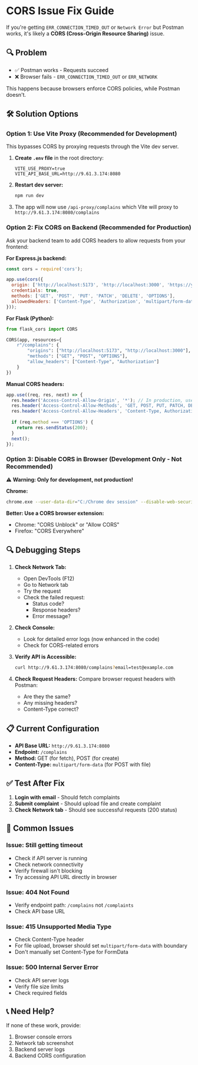 # CORS Issue Fix Guide

If you're getting `ERR_CONNECTION_TIMED_OUT` or `Network Error` but Postman works, it's likely a **CORS (Cross-Origin Resource Sharing)** issue.

## 🔍 Problem
- ✅ Postman works - Requests succeed
- ❌ Browser fails - `ERR_CONNECTION_TIMED_OUT` or `ERR_NETWORK`

This happens because browsers enforce CORS policies, while Postman doesn't.

## 🛠️ Solution Options

### Option 1: Use Vite Proxy (Recommended for Development)

This bypasses CORS by proxying requests through the Vite dev server.

1. **Create `.env` file** in the root directory:
   ```env
   VITE_USE_PROXY=true
   VITE_API_BASE_URL=http://9.61.3.174:8080
   ```

2. **Restart dev server:**
   ```bash
   npm run dev
   ```

3. The app will now use `/api-proxy/complains` which Vite will proxy to `http://9.61.3.174:8080/complains`

### Option 2: Fix CORS on Backend (Recommended for Production)

Ask your backend team to add CORS headers to allow requests from your frontend:

**For Express.js backend:**
```javascript
const cors = require('cors');

app.use(cors({
  origin: ['http://localhost:5173', 'http://localhost:3000', 'https://yourdomain.com'],
  credentials: true,
  methods: ['GET', 'POST', 'PUT', 'PATCH', 'DELETE', 'OPTIONS'],
  allowedHeaders: ['Content-Type', 'Authorization', 'multipart/form-data'],
}));
```

**For Flask (Python):**
```python
from flask_cors import CORS

CORS(app, resources={
    r"/complains": {
        "origins": ["http://localhost:5173", "http://localhost:3000"],
        "methods": ["GET", "POST", "OPTIONS"],
        "allow_headers": ["Content-Type", "Authorization"]
    }
})
```

**Manual CORS headers:**
```javascript
app.use((req, res, next) => {
  res.header('Access-Control-Allow-Origin', '*'); // In production, use specific domain
  res.header('Access-Control-Allow-Methods', 'GET, POST, PUT, PATCH, DELETE, OPTIONS');
  res.header('Access-Control-Allow-Headers', 'Content-Type, Authorization');
  
  if (req.method === 'OPTIONS') {
    return res.sendStatus(200);
  }
  next();
});
```

### Option 3: Disable CORS in Browser (Development Only - Not Recommended)

⚠️ **Warning: Only for development, not production!**

**Chrome:**
```bash
chrome.exe --user-data-dir="C:/Chrome dev session" --disable-web-security --disable-features=VizDisplayCompositor
```

**Better: Use a CORS browser extension:**
- Chrome: "CORS Unblock" or "Allow CORS"
- Firefox: "CORS Everywhere"

## 🔍 Debugging Steps

1. **Check Network Tab:**
   - Open DevTools (F12)
   - Go to Network tab
   - Try the request
   - Check the failed request:
     - Status code?
     - Response headers?
     - Error message?

2. **Check Console:**
   - Look for detailed error logs (now enhanced in the code)
   - Check for CORS-related errors

3. **Verify API is Accessible:**
   ```bash
   curl http://9.61.3.174:8080/complains?email=test@example.com
   ```

4. **Check Request Headers:**
   Compare browser request headers with Postman:
   - Are they the same?
   - Any missing headers?
   - Content-Type correct?

## 📋 Current Configuration

- **API Base URL:** `http://9.61.3.174:8080`
- **Endpoint:** `/complains`
- **Method:** GET (for fetch), POST (for create)
- **Content-Type:** `multipart/form-data` (for POST with file)

## ✅ Test After Fix

1. **Login with email** - Should fetch complaints
2. **Submit complaint** - Should upload file and create complaint
3. **Check Network tab** - Should see successful requests (200 status)

## 🚨 Common Issues

### Issue: Still getting timeout
- Check if API server is running
- Check network connectivity
- Verify firewall isn't blocking
- Try accessing API URL directly in browser

### Issue: 404 Not Found
- Verify endpoint path: `/complains` not `/complaints`
- Check API base URL

### Issue: 415 Unsupported Media Type
- Check Content-Type header
- For file upload, browser should set `multipart/form-data` with boundary
- Don't manually set Content-Type for FormData

### Issue: 500 Internal Server Error
- Check API server logs
- Verify file size limits
- Check required fields

## 📞 Need Help?

If none of these work, provide:
1. Browser console errors
2. Network tab screenshot
3. Backend server logs
4. Backend CORS configuration

